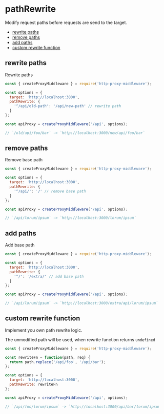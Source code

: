 # pathRewrite

Modify request paths before requests are send to the target.

<!-- MarkdownTOC autolink=true bracket=round -->

- [rewrite paths](#rewrite-paths)
- [remove paths](#remove-paths)
- [add paths](#add-paths)
- [custom rewrite function](#custom-rewrite-function)

<!-- /MarkdownTOC -->

## rewrite paths

Rewrite paths

```javascript
const { createProxyMiddleware } = require('http-proxy-middleware');

const options = {
  target: 'http://localhost:3000',
  pathRewrite: {
    '^/api/old-path': '/api/new-path' // rewrite path
  }
};

const apiProxy = createProxyMiddleware('/api', options);

// `/old/api/foo/bar` -> `http://localhost:3000/new/api/foo/bar`
```

## remove paths

Remove base path

```javascript
const { createProxyMiddleware } = require('http-proxy-middleware');

const options = {
  target: 'http://localhost:3000',
  pathRewrite: {
    '^/api/': '/' // remove base path
  }
};

const apiProxy = createProxyMiddleware('/api', options);

// `/api/lorum/ipsum` -> `http://localhost:3000/lorum/ipsum`
```

## add paths

Add base path

```javascript
const { createProxyMiddleware } = require('http-proxy-middleware');

const options = {
  target: 'http://localhost:3000',
  pathRewrite: {
    '^/': '/extra/' // add base path
  }
};

const apiProxy = createProxyMiddleware('/api', options);

// `/api/lorum/ipsum` -> `http://localhost:3000/extra/api/lorum/ipsum`
```

## custom rewrite function

Implement you own path rewrite logic.

The unmodified path will be used, when rewrite function returns `undefined`

```javascript
const { createProxyMiddleware } = require('http-proxy-middleware');

const rewriteFn = function(path, req) {
  return path.replace('/api/foo', '/api/bar');
};

const options = {
  target: 'http://localhost:3000',
  pathRewrite: rewriteFn
};

const apiProxy = createProxyMiddleware('/api', options);

// `/api/foo/lorum/ipsum` -> `http://localhost:3000/api/bar/lorum/ipsum`
```
